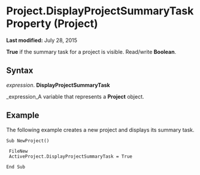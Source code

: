 
# Project.DisplayProjectSummaryTask Property (Project)

 **Last modified:** July 28, 2015

 **True** if the summary task for a project is visible. Read/write **Boolean**.

## Syntax

 _expression_. **DisplayProjectSummaryTask**

 _expression_A variable that represents a  **Project** object.


## Example

The following example creates a new project and displays its summary task.


```
Sub NewProject() 
 
 FileNew 
 ActiveProject.DisplayProjectSummaryTask = True 
 
End Sub
```

